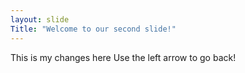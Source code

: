 ```yaml
---
layout: slide
Title: "Welcome to our second slide!"
---
```

This is my changes here
Use the left arrow to go back!
